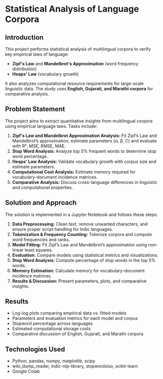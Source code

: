 # Statistical Analysis of Language Corpora

## Introduction
This project performs statistical analysis of multilingual corpora to verify key empirical laws of language:  
- **Zipf's Law** and **Mandelbrot's Approximation** (word frequency distribution)  
- **Heaps' Law** (vocabulary growth)  

It also analyzes computational resource requirements for large-scale linguistic data. The study uses **English, Gujarati, and Marathi corpora** for comparative analysis.

## Problem Statement
The project aims to extract quantitative insights from multilingual corpora using empirical language laws. Tasks include:

1. **Zipf's Law and Mandelbrot Approximation Analysis:** Fit Zipf’s Law and Mandelbrot’s approximation; estimate parameters (α, β, C) and evaluate with R², MSE, RMSE, MAE.  
2. **Stop Word Analysis:** Analyze top 5% frequent words to determine stop word percentage.  
3. **Heaps' Law Analysis:** Validate vocabulary growth with corpus size and estimate parameters.  
4. **Computational Cost Analysis:** Estimate memory required for vocabulary-document incidence matrices.  
5. **Comparative Analysis:** Discuss cross-language differences in linguistic and computational properties.  


## Solution and Approach
The solution is implemented in a Jupyter Notebook and follows these steps:
1. **Data Preprocessing:** Clean text, remove unwanted characters, and ensure proper script handling for Indic languages.  
2. **Tokenization & Frequency Counting:** Tokenize corpora and compute word frequencies and ranks.  
3. **Model Fitting:** Fit Zipf’s Law and Mandelbrot’s approximation using non-linear least squares.  
4. **Evaluation:** Compare models using statistical metrics and visualizations.  
5. **Stop Word Analysis:** Compute percentage of stop words in the top 5% words.  
6. **Memory Estimation:** Calculate memory for vocabulary-document incidence matrices.  
7. **Results & Discussion:** Present parameters, plots, and comparative insights.  

## Results
- Log-log plots comparing empirical data vs. fitted models  
- Parameters and evaluation metrics for each model and corpus  
- Stopword percentage across languages  
- Estimated computational storage costs  
- Comparative discussion of English, Gujarati, and Marathi corpora

## Technologies Used
- Python, pandas, numpy, matplotlib, scipy  
- wiki_dump_reader, indic-nlp-library, stopwordsiso, scikit-learn  
- Google Colab   
